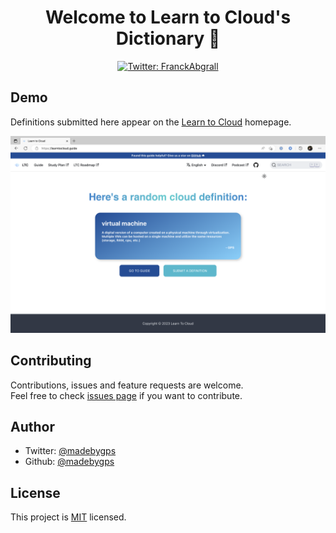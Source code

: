 <h1 align="center">Welcome to Learn to Cloud's Dictionary 👋 </h1>
<p align="center">
  
  <a href="https://twitter.com/learntocloud">
    <img alt="Twitter: FranckAbgrall" src="https://img.shields.io/twitter/follow/learntocloud.svg?style=social" target="_blank" />
  </a>
</p>

## Demo

Definitions submitted here appear on the [Learn to Cloud](https://learntocloud.guide) homepage.

![img](img/Screenshot%202023-02-14%20at%205.54.22%20PM.png)

## Contributing

Contributions, issues and feature requests are welcome. <br />
Feel free to check [issues page](https://github.com/learntocloud/cloud-dictionary/issues) if you want to contribute.<br />

## Author


- Twitter: [@madebygps](https://twitter.com/madebygps)
- Github: [@madebygps](https://github.com/madebygps)

## License

This project is [MIT](https://github.com/learntocloud/cloud-dictionary/blob/main/LICENSE) licensed.

